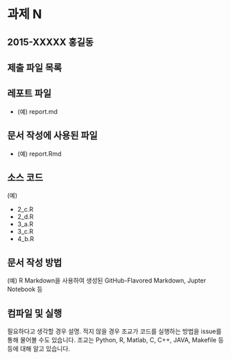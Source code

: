 # 과제 N
## 2015-XXXXX 홍길동

## 제출 파일 목록

## 레포트 파일
* (예) report.md

## 문서 작성에 사용된 파일
* (예) report.Rmd

## 소스 코드
(예)

* 2_c.R
* 2_d.R
* 3_a.R
* 3_c.R
* 4_b.R

## 문서 작성 방법
(예) R Markdown을 사용하여 생성된 GitHub-Flavored Markdown, Jupter Notebook 등

## 컴파일 및 실행

필요하다고 생각할 경우 설명. 적지 않을 경우 조교가 코드를 실행하는 방법을 issue를 통해 물어볼 수도 있습니다. 조교는 Python, R, Matlab, C, C++, JAVA, Makefile 등등에 대해 알고 있습니다.
